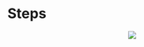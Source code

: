 # Steps

<div align="center"><img src="https://github.com/user-attachments/assets/7214ba10-f54a-4a8e-a398-7b93493aabd0"></div>
